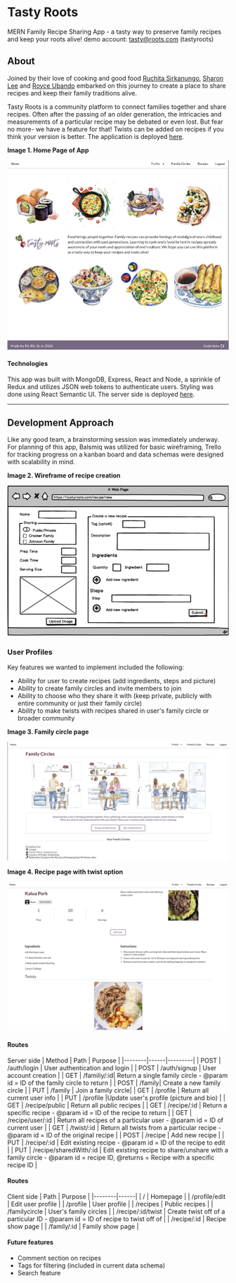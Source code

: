 # Tasty Roots
MERN Family Recipe Sharing App - a tasty way to preserve family recipes and keep your roots alive!
demo account: tasty@roots.com (tastyroots)

## About
Joined by their love of cooking and good food [Ruchita Sirkanungo](https://github.com/ruchitasir), [Sharon Lee](https://github.com/essleeung) and [Royce Ubando](https://github.com/royce-u) embarked on this journey to create a place to share recipes and keep their family traditions alive.

Tasty Roots is a community platform to connect families together and share recipes. Often after the passing of an older generation, the intricacies and measurements of a particular recipe may be debated or even lost. But fear no more- we have a feature for that! Twists can be added on recipes if you think your version is better. The application is deployed [here](http://tasty-roots-client.herokuapp.com/).

**Image 1. Home Page of App**

![Home](screenshots/homepage.png)

#### Technologies
This app was built with MongoDB, Express, React and Node, a sprinkle of Redux and utilizes JSON web tokens to authenticate users. Styling was done using React Semantic UI. The server side is deployed [here](http://tasty-roots-server.herokuapp.com/).

---

## Development Approach
Like any good team, a brainstorming session was immediately underway. For planning of this app, Balsmiq was utilized for basic wireframing, Trello for tracking progress on a kanban board and data schemas were designed with scalability in mind.

**Image 2. Wireframe of recipe creation**

![Wireframe](screenshots/wireframe.png)


### User Profiles
Key features we wanted to implement included the following: 
- Ability for user to create recipes (add ingredients, steps and picture)
- Ability to create family circles and invite members to join
- Ability to choose who they share it with (keep private, publicly with entire community or just their family circle)
- Ability to make twists with recipes shared in user's family circle or broader community

**Image 3. Family circle page**

![FamilyCircle](screenshots/familycircles.png)


**Image 4. Recipe page with twist option**

![Twist](screenshots/twist.png)



#### Routes
Server side
| Method | Path | Purpose |
|--------|------|---------|
| POST | /auth/login | User authentication and login |
| POST | /auth/signup | User account creation |
| GET | /familiy/:id| Return a single family circle - @param id = ID of the family circle to return  |
| POST | /family| Create a new family circle |
| PUT | /family | Join a family circle|
| GET | /profile | Return all current user info |
| PUT |  /profile |Update user's profile (picture and bio) |
| GET |  /recipe/public  | Return all public recipes |
| GET | /recipe/:id | Return a specific recipe - @param id = ID of the recipe to return |
| GET | /recipe/user/:id | Return all recipes of a particular user - @param id = ID of current user |
| GET | /twist/:id | Return all twists from a particular recipe - @param id = ID of the original recipe |
| POST | /recipe | Add new recipe |
| PUT | /recipe/:id | Edit existing recipe - @param id = ID of the recipe to edit |
| PUT | /recipe/sharedWith/:id | Edit existing recipe to share/unshare with a family circle - @param id = recipe ID, @returns = Recipe with a specific recipe ID |

#### Routes
Client side
| Path | Purpose |
|--------|------|
| / | Homepage |
| /profile/edit | Edit user profile |
| /profile | User profile |
| /recipes | Public recipes |
| /familycircle | User's family circles |
| /recipe/:id/twist | Create twist off of a particular ID - @param id = ID of recipe to twist off of  |
| /recipe/:id | Recipe show page |
| /family/:id | Family show page |



#### Future features

- Comment section on recipes
- Tags for filtering (included in current data schema)
- Search feature

